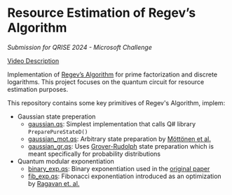 # Resource Estimation of Regev’s Algorithm
*Submission for QRISE 2024 - Microsoft Challenge*

[Video Description](https://youtu.be/o7NXxKnswUo)

Implementation of [Regev’s Algorithm](https://arxiv.org/abs/2308.06572) for prime factorization and discrete logarithms. This project focuses on the quantum circuit for resource estimation purposes.

This repository contains some key primitives of Regev's Algorithm, implem:
-  Gaussian state preperation
    - [gaussian.qs](gaussian.qs): Simplest implementation that calls Q# library `PreparePureStateD()`
    - [gaussian_mot.qs](gaussian_mot.qs): Arbitrary state preparation by [Möttönen et al.](https://arxiv.org/abs/quant-ph/0407010)
    - [gaussian_gr.qs](gaussian_gr.qs): Uses [Grover-Rudolph](https://arxiv.org/abs/quant-ph/0208112) state preparation which is meant specifically for probability distributions 
- Quantum modular exponentiation
    - [binary_exp.qs](binary_exp.qs): Binary exponentiation used in the [original paper](https://arxiv.org/abs/2308.06572)
    - [fib_exp.qs](fib_exp.qs): Fibonacci exponentiation introduced as an optimization by [Ragavan et. al.](http://arxiv.org/abs/2310.00899v3)